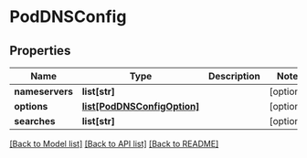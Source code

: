 # PodDNSConfig

## Properties
Name | Type | Description | Notes
------------ | ------------- | ------------- | -------------
**nameservers** | **list[str]** |  | [optional] 
**options** | [**list[PodDNSConfigOption]**](PodDNSConfigOption.md) |  | [optional] 
**searches** | **list[str]** |  | [optional] 

[[Back to Model list]](../README.md#documentation-for-models) [[Back to API list]](../README.md#documentation-for-api-endpoints) [[Back to README]](../README.md)



